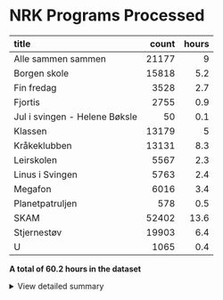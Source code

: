 # NRK Programs Processed
| title                         |   count |   hours |
|:------------------------------|--------:|--------:|
| Alle sammen sammen            |   21177 |     9   |
| Borgen skole                  |   15818 |     5.2 |
| Fin fredag                    |    3528 |     2.7 |
| Fjortis                       |    2755 |     0.9 |
| Jul i svingen - Helene Bøksle |      50 |     0.1 |
| Klassen                       |   13179 |     5   |
| Kråkeklubben                  |   13131 |     8.3 |
| Leirskolen                    |    5567 |     2.3 |
| Linus i Svingen               |    5763 |     2.4 |
| Megafon                       |    6016 |     3.4 |
| Planetpatruljen               |     578 |     0.5 |
| SKAM                          |   52402 |    13.6 |
| Stjernestøv                   |   19903 |     6.4 |
| U                             |    1065 |     0.4 |


**A total of 60.2 hours in the dataset**<details><summary>View detailed summary</summary>
## Detailed View
| title                         | program_id   | subtitle                                           | category     |   count |   hours |
|:------------------------------|:-------------|:---------------------------------------------------|:-------------|--------:|--------:|
| Alle sammen sammen            | MSUB22000113 | 1. episode                                         | barn         |     753 |     0.3 |
| Alle sammen sammen            | MSUB22000114 | 1. episode                                         | barn         |     768 |     0.4 |
| Alle sammen sammen            | MSUB22000115 | 1. episode                                         | barn         |     753 |     0.3 |
| Alle sammen sammen            | MSUB22000213 | 2. episode                                         | barn         |     763 |     0.3 |
| Alle sammen sammen            | MSUB22000214 | 2. episode                                         | barn         |     696 |     0.3 |
| Alle sammen sammen            | MSUB22000215 | 2. episode                                         | barn         |     934 |     0.3 |
| Alle sammen sammen            | MSUB22000313 | 3. episode                                         | barn         |     776 |     0.4 |
| Alle sammen sammen            | MSUB22000314 | 3. episode                                         | barn         |     802 |     0.4 |
| Alle sammen sammen            | MSUB22000315 | 3. episode                                         | barn         |     869 |     0.3 |
| Alle sammen sammen            | MSUB22000413 | 4. episode                                         | barn         |     754 |     0.4 |
| Alle sammen sammen            | MSUB22000414 | 4. episode                                         | barn         |     886 |     0.4 |
| Alle sammen sammen            | MSUB22000415 | 4. episode                                         | barn         |     914 |     0.3 |
| Alle sammen sammen            | MSUB22000513 | 5. episode                                         | barn         |     835 |     0.3 |
| Alle sammen sammen            | MSUB22000514 | 5. episode                                         | barn         |     766 |     0.4 |
| Alle sammen sammen            | MSUB22000515 | 5. episode                                         | barn         |     616 |     0.3 |
| Alle sammen sammen            | MSUB22000613 | 6. episode                                         | barn         |     748 |     0.3 |
| Alle sammen sammen            | MSUB22000614 | 6. episode                                         | barn         |     773 |     0.3 |
| Alle sammen sammen            | MSUB22000615 | 6. episode                                         | barn         |     868 |     0.3 |
| Alle sammen sammen            | MSUB22000713 | 7. episode                                         | barn         |     671 |     0.3 |
| Alle sammen sammen            | MSUB22000714 | 7. episode                                         | barn         |     719 |     0.4 |
| Alle sammen sammen            | MSUB22000715 | 7. episode                                         | barn         |     701 |     0.3 |
| Alle sammen sammen            | MSUB22000813 | 8. episode                                         | barn         |     807 |     0.4 |
| Alle sammen sammen            | MSUB22000814 | 8. episode                                         | barn         |     857 |     0.3 |
| Alle sammen sammen            | MSUB22000815 | 8. episode                                         | barn         |     813 |     0.3 |
| Alle sammen sammen            | MSUB22000913 | 9. episode                                         | barn         |     813 |     0.4 |
| Alle sammen sammen            | MSUB22000914 | 9. episode                                         | barn         |     748 |     0.4 |
| Alle sammen sammen            | MSUB22000915 | 9. episode                                         | barn         |     774 |     0.3 |
| Borgen skole                  | FBUA03002089 | 1. Borgen skole - klasse 7B og 4A                  | barn         |     812 |     0.3 |
| Borgen skole                  | FBUA03002189 | 2. Borgen skole - klasse 7B og 4A                  | barn         |     742 |     0.3 |
| Borgen skole                  | FBUA03002289 | 3. Borgen skole - klasse 7B og 4A                  | barn         |     907 |     0.3 |
| Borgen skole                  | FBUA03002389 | 4. Borgen skole - klasse 7B og 4A                  | barn         |    1107 |     0.3 |
| Borgen skole                  | FBUA03002489 | 5. Borgen skole - klasse 7B og 4A                  | barn         |     999 |     0.3 |
| Borgen skole                  | FBUA03002589 | 6. Borgen skole - klasse 7B og 4A                  | barn         |    1052 |     0.3 |
| Borgen skole                  | FBUA03002689 | 7. Borgen skole - klasse 7B og 4A                  | barn         |     939 |     0.3 |
| Borgen skole                  | FBUA03002789 | 8. Borgen skole - klasse 7B og 4A                  | barn         |    1038 |     0.3 |
| Borgen skole                  | FBUA03002889 | 9. Borgen skole - klasse 7B og 4A                  | barn         |     694 |     0.3 |
| Borgen skole                  | FBUA03002989 | 10. Borgen skole - klasse 7B og 4A                 | barn         |     904 |     0.3 |
| Borgen skole                  | FBUA03010090 | 1. Borgen skole - klasse 8B og 5A                  | barn         |     666 |     0.3 |
| Borgen skole                  | FBUA03020090 | 2. Borgen skole - klasse 8B og 5A                  | barn         |     811 |     0.2 |
| Borgen skole                  | FBUA03030090 | 3. Borgen skole - klasse 8B og 5A                  | barn         |     641 |     0.3 |
| Borgen skole                  | FBUA03040090 | 4. Borgen skole - klasse 8B og 5A                  | barn         |     983 |     0.2 |
| Borgen skole                  | FBUA03050090 | 5. Borgen skole - klasse 8B og 5A                  | barn         |     951 |     0.3 |
| Borgen skole                  | FBUA03060090 | 6. Borgen skole - klasse 8B og 5A                  | barn         |     882 |     0.3 |
| Borgen skole                  | FBUA03070090 | 7. Borgen skole - klasse 8B og 5A                  | barn         |     730 |     0.3 |
| Borgen skole                  | FBUA03080090 | 8. Borgen skole - klasse 8B og 5A                  | barn         |     960 |     0.3 |
| Fin fredag                    | MSUB20000613 | 12. april 2013                                     | barn         |     445 |     0.4 |
| Fin fredag                    | MSUB20000713 | 19. april 2013                                     | barn         |     501 |     0.4 |
| Fin fredag                    | MSUB20000813 | 26. april 2013                                     | barn         |     524 |     0.4 |
| Fin fredag                    | MSUB20000913 | 3. mai 2013                                        | barn         |     502 |     0.4 |
| Fin fredag                    | MSUB20001013 | 10. mai 2013                                       | barn         |     412 |     0.4 |
| Fin fredag                    | MSUB20001113 | 6. september 2013                                  | barn         |     544 |     0.4 |
| Fin fredag                    | MSUB20001213 | 13. september 2013                                 | barn         |     600 |     0.4 |
| Fjortis                       | FBUB04000100 | 1. Pikenes Mons                                    | drama-serier |     764 |     0.3 |
| Fjortis                       | FBUB04000200 | 2. Blind date                                      | drama-serier |     952 |     0.3 |
| Fjortis                       | FBUB04000300 | 3. Siste dans                                      | drama-serier |    1039 |     0.4 |
| Jul i svingen - Helene Bøksle | MKTV13100320 |                                                    | kultur       |      50 |     0.1 |
| Klassen                       | MSUE13000121 | 1. Levis liste del 1                               | barn         |     406 |     0.2 |
| Klassen                       | MSUE13000221 | 2. Levis liste del 2                               | barn         |     460 |     0.2 |
| Klassen                       | MSUE13000321 | 3. Den kjekke vikaren                              | barn         |     360 |     0.2 |
| Klassen                       | MSUE13000421 | 5. Har Jørgen X-faktor?                            | barn         |     464 |     0.2 |
| Klassen                       | MSUE13000521 | 6. Influenseren                                    | barn         |     376 |     0.2 |
| Klassen                       | MSUE13000621 | 7. Hatet av alle                                   | barn         |     308 |     0.1 |
| Klassen                       | MSUE13000721 | 8. Å være sist                                     | barn         |     350 |     0.1 |
| Klassen                       | MSUE13000821 | 9. Rivalene                                        | barn         |     570 |     0.2 |
| Klassen                       | MSUE13000921 | 10. Hettegenseren del 1                            | barn         |     555 |     0.2 |
| Klassen                       | MSUE13001021 | 11. Hettegenseren del 2                            | barn         |     405 |     0.1 |
| Klassen                       | MSUE13001121 | 12. Gi og ta                                       | barn         |     398 |     0.2 |
| Klassen                       | MSUE13001221 | 13. Vikaren del 1                                  | barn         |     384 |     0.2 |
| Klassen                       | MSUE13001321 | 14. Trene?                                         | barn         |     371 |     0.2 |
| Klassen                       | MSUE13001421 | 15. Vikaren del 2                                  | barn         |     427 |     0.2 |
| Klassen                       | MSUE13001521 | 16. Hvordan er man venninner                       | barn         |     384 |     0.2 |
| Klassen                       | MSUE13001621 | 17. Sabotøren del 1                                | barn         |     490 |     0.2 |
| Klassen                       | MSUE13001721 | 18. Sabotøren del 2                                | barn         |     473 |     0.1 |
| Klassen                       | MSUE13001821 | 19. Headsettet                                     | barn         |     536 |     0.2 |
| Klassen                       | MSUE13001921 | 20. Bare en venn?                                  | barn         |     408 |     0.1 |
| Klassen                       | MSUE13002021 | 21. Presset                                        | barn         |     470 |     0.2 |
| Klassen                       | MSUE13002121 | 22. Bibliotekaren                                  | barn         |     329 |     0.1 |
| Klassen                       | MSUE13002221 | 23. Forelsket i min beste venninne                 | barn         |     455 |     0.2 |
| Klassen                       | MSUE13002321 | 24. Lyve om venninner                              | barn         |     319 |     0.1 |
| Klassen                       | MSUE13002421 | 25. Klikker totalt!                                | barn         |     324 |     0.2 |
| Klassen                       | MSUE13002521 | 26. Men Oskar!                                     | barn         |     444 |     0.2 |
| Klassen                       | MSUE13002621 | 27. Joakim går rett på!                            | barn         |     306 |     0.1 |
| Klassen                       | MSUE13002721 | 28. En kjip venn                                   | barn         |     311 |     0.1 |
| Klassen                       | MSUE13002821 | 29. Modelldrømmen del 1                            | barn         |     478 |     0.2 |
| Klassen                       | MSUE13002921 | 30. Modelldrømmen del 2                            | barn         |     497 |     0.1 |
| Klassen                       | MSUE13003021 | 31. Katinka ro ned!                                | barn         |     394 |     0.2 |
| Klassen                       | MSUE13003121 | 32. Klassens mest perfekte                         | barn         |     422 |     0.2 |
| Klassen                       | MSUE13004521 | 4. God Id Rakel!                                   | barn         |     305 |     0.1 |
| Kråkeklubben                  | DNPR63700114 | 1. Finn dyret                                      | barn         |     504 |     0.3 |
| Kråkeklubben                  | DNPR63700115 | 1. Promp                                           | barn         |     196 |     0.2 |
| Kråkeklubben                  | DNPR63700214 | 2. Lam                                             | barn         |     629 |     0.3 |
| Kråkeklubben                  | DNPR63700215 | 2. Natursti                                        | barn         |     233 |     0.2 |
| Kråkeklubben                  | DNPR63700314 | 3. Fjærabingo                                      | barn         |     594 |     0.3 |
| Kråkeklubben                  | DNPR63700315 | 3. Hval                                            | barn         |     246 |     0.2 |
| Kråkeklubben                  | DNPR63700414 | 4. Skattejakt i fjæra                              | barn         |     593 |     0.3 |
| Kråkeklubben                  | DNPR63700415 | 4. Hva spiser fugler om vinteren?                  | barn         |     194 |     0.2 |
| Kråkeklubben                  | DNPR63700514 | 5. Snegler                                         | barn         |     423 |     0.3 |
| Kråkeklubben                  | DNPR63700515 | 5. Dyrelyd                                         | barn         |     192 |     0.2 |
| Kråkeklubben                  | DNPR63700614 | 6. Kongledyr                                       | barn         |     549 |     0.3 |
| Kråkeklubben                  | DNPR63700615 | 6. Skjell                                          | barn         |     242 |     0.2 |
| Kråkeklubben                  | DNPR63700714 | 7. Fisketur                                        | barn         |     512 |     0.3 |
| Kråkeklubben                  | DNPR63700715 | 7. Dyrebæsj                                        | barn         |     200 |     0.2 |
| Kråkeklubben                  | DNPR63700814 | 8. Trær                                            | barn         |     561 |     0.3 |
| Kråkeklubben                  | DNPR63700815 | 8. Hale                                            | barn         |     227 |     0.2 |
| Kråkeklubben                  | DNPR63700914 | 9. Rideskolen                                      | barn         |     575 |     0.3 |
| Kråkeklubben                  | DNPR63700915 | 9. Potet                                           | barn         |     188 |     0.2 |
| Kråkeklubben                  | DNPR63701014 | 10. Søppeltur                                      | barn         |     557 |     0.3 |
| Kråkeklubben                  | DNPR63701015 | 10. Forsvar                                        | barn         |     194 |     0.2 |
| Kråkeklubben                  | DNPR63701113 | 1. Uglejakt                                        | barn         |     353 |     0.3 |
| Kråkeklubben                  | DNPR63701115 | 1. Hvor er Kråka?                                  | barn         |     349 |     0.1 |
| Kråkeklubben                  | DNPR63701213 | 2. Kongen befaler                                  | barn         |     364 |     0.3 |
| Kråkeklubben                  | DNPR63701215 | 2. Hvorfor er humler så glade i blomster?          | barn         |     225 |     0.2 |
| Kråkeklubben                  | DNPR63701313 | 3. Pigghuder                                       | barn         |     400 |     0.3 |
| Kråkeklubben                  | DNPR63701315 | 3. Hvordan få et frø til å vokse?                  | barn         |     222 |     0.2 |
| Kråkeklubben                  | DNPR63701413 | 4. Syk                                             | barn         |     533 |     0.3 |
| Kråkeklubben                  | DNPR63701415 | 4. Hvorfor vokser det tang i havet?                | barn         |     355 |     0.2 |
| Kråkeklubben                  | DNPR63701513 | 5. Skjelett                                        | barn         |     520 |     0.3 |
| Kråkeklubben                  | DNPR63701515 | 5. Finnes det andre dyr enn fugler som legger egg? | barn         |     351 |     0.2 |
| Kråkeklubben                  | DNPR63701613 | 6. Skogsvannet                                     | barn         |     522 |     0.3 |
| Kråkeklubben                  | DNPR63701615 | 6. Hvorfor synger fuglene?                         | barn         |     212 |     0.2 |
| Kråkeklubben                  | DNPR63701715 | 7. Finnes det mark i havet?                        | barn         |     320 |     0.2 |
| Kråkeklubben                  | DNPR63701815 | 8. Finne fem ting som har ordet Kråke i seg        | barn         |     287 |     0.2 |
| Kråkeklubben                  | DNPR63701915 | 9. Finne fem dyr i havet som ikke er fisk          | barn         |     325 |     0.2 |
| Kråkeklubben                  | DNPR63702015 | 10. Hvordan bor dyrene i skogen?                   | barn         |     184 |     0.2 |
| Leirskolen                    | OBUB07000104 | 1. episode                                         | barn         |     852 |     0.4 |
| Leirskolen                    | OBUB07000204 | 2. episode                                         | barn         |     887 |     0.4 |
| Leirskolen                    | OBUB07000304 | 3. episode                                         | barn         |    1062 |     0.3 |
| Leirskolen                    | OBUB07000404 | 4. episode                                         | barn         |     886 |     0.4 |
| Leirskolen                    | OBUB07000504 | 5. episode                                         | barn         |     936 |     0.4 |
| Leirskolen                    | OBUB07000604 | 6. episode                                         | barn         |     944 |     0.4 |
| Linus i Svingen               | OBUS01000103 | 1. episode                                         | barn         |    1005 |     0.4 |
| Linus i Svingen               | OBUS01000203 | 2. episode                                         | barn         |    1077 |     0.4 |
| Linus i Svingen               | OBUS01000303 | 3. episode                                         | barn         |    1049 |     0.4 |
| Linus i Svingen               | OBUS01000403 | 4. episode                                         | barn         |     981 |     0.4 |
| Linus i Svingen               | OBUS01000503 | 5. episode                                         | barn         |     784 |     0.4 |
| Linus i Svingen               | OBUS01000603 | 6. episode                                         | barn         |     867 |     0.4 |
| Megafon                       | MSUB07000913 | Megafon: Domino og født døv                        | barn         |     750 |     0.4 |
| Megafon                       | MSUB07001013 | Megafon: Dauinger og Trylling                      | barn         |     624 |     0.5 |
| Megafon                       | MSUB07001113 | Megafon: Rideknappen og Jakttårn                   | barn         |     724 |     0.5 |
| Megafon                       | MSUB07001213 | Megafon: Potetkanon og Azza                        | barn         |     744 |     0.4 |
| Megafon                       | MSUB07001313 | Megafon: Fekting og anderledes                     | barn         |     659 |     0.4 |
| Megafon                       | MSUB07001413 | Megafon: Til topps og Oliver                       | barn         |     725 |     0.4 |
| Megafon                       | MSUB07001513 | Megafon: 3Dprinter og sjarken                      | barn         |     830 |     0.4 |
| Megafon                       | MSUB07001613 | Megafon: Adopsjon                                  | barn         |     960 |     0.4 |
| Planetpatruljen               | DNRR63000122 | 2. Spar strøm                                      | barn         |     205 |     0.2 |
| Planetpatruljen               | DNRR63000222 | 4. Ikke sløs vann                                  | barn         |     287 |     0.2 |
| Planetpatruljen               | DNRR63000922 | 3. Planettips: spar støm                           | barn         |      27 |     0   |
| Planetpatruljen               | DNRR63001022 | 5. Planettips: bruk mindre vann                    | barn         |      34 |     0   |
| Planetpatruljen               | DNRR63001522 | 1. Planetpatruljen musikkvideo                     | barn         |      25 |     0   |
| SKAM                          | MSUB19120116 | 1. episode                                         | drama-serier |     666 |     0.3 |
| SKAM                          | MSUB19120216 | 2. episode                                         | drama-serier |     735 |     0.2 |
| SKAM                          | MSUB19120316 | 3. episode                                         | drama-serier |     755 |     0.2 |
| SKAM                          | MSUB19120416 | 4. episode                                         | drama-serier |     510 |     0.2 |
| SKAM                          | MSUB19120516 | 5. episode                                         | drama-serier |     761 |     0.2 |
| SKAM                          | MSUB19120616 | 6. episode                                         | drama-serier |     843 |     0.3 |
| SKAM                          | MSUB19120716 | 7. episode                                         | drama-serier |     924 |     0.2 |
| SKAM                          | MSUB19120816 | 8. episode                                         | drama-serier |     982 |     0.3 |
| SKAM                          | MSUB19120916 | 9. episode                                         | drama-serier |    1042 |     0.2 |
| SKAM                          | MSUB19121016 | 10. episode                                        | drama-serier |     874 |     0.2 |
| SKAM                          | MSUB19121116 | 11. episode                                        | drama-serier |    1587 |     0.4 |
| SKAM                          | MYNT15000116 | 1. episode                                         | drama-serier |    1012 |     0.4 |
| SKAM                          | MYNT15000117 | 1. episode                                         | drama-serier |     992 |     0.3 |
| SKAM                          | MYNT15000216 | 2. episode                                         | drama-serier |    1050 |     0.3 |
| SKAM                          | MYNT15000217 | 2. episode                                         | drama-serier |     839 |     0.2 |
| SKAM                          | MYNT15000316 | 3. episode                                         | drama-serier |    1480 |     0.4 |
| SKAM                          | MYNT15000317 | 3. episode                                         | drama-serier |    1360 |     0.3 |
| SKAM                          | MYNT15000416 | 4. episode                                         | drama-serier |    1319 |     0.3 |
| SKAM                          | MYNT15000417 | 4. episode                                         | drama-serier |    1573 |     0.3 |
| SKAM                          | MYNT15000516 | 5. episode                                         | drama-serier |    1158 |     0.4 |
| SKAM                          | MYNT15000517 | 5. episode                                         | drama-serier |    1182 |     0.3 |
| SKAM                          | MYNT15000616 | 6. episode                                         | drama-serier |     911 |     0.2 |
| SKAM                          | MYNT15000617 | 6. episode                                         | drama-serier |    1460 |     0.3 |
| SKAM                          | MYNT15000716 | 7. episode                                         | drama-serier |     913 |     0.3 |
| SKAM                          | MYNT15000717 | 7. episode                                         | drama-serier |    1822 |     0.3 |
| SKAM                          | MYNT15000816 | 8. episode                                         | drama-serier |    1961 |     0.4 |
| SKAM                          | MYNT15000817 | 8. episode                                         | drama-serier |    1650 |     0.4 |
| SKAM                          | MYNT15000916 | 9. episode                                         | drama-serier |     867 |     0.2 |
| SKAM                          | MYNT15000917 | 9. episode                                         | drama-serier |    2326 |     0.5 |
| SKAM                          | MYNT15001016 | 10. episode                                        | drama-serier |    1833 |     0.4 |
| SKAM                          | MYNT15001017 | 10. episode                                        | drama-serier |    3021 |     0.7 |
| SKAM                          | MYNT15001116 | 11. episode                                        | drama-serier |    1292 |     0.3 |
| SKAM                          | MYNT15001216 | 12. episode                                        | drama-serier |    2115 |     0.5 |
| SKAM                          | MYNT15200116 | 1. episode                                         | drama-serier |    1004 |     0.4 |
| SKAM                          | MYNT15200216 | 2. episode                                         | drama-serier |    1168 |     0.3 |
| SKAM                          | MYNT15200316 | 3. episode                                         | drama-serier |     908 |     0.3 |
| SKAM                          | MYNT15200416 | 4. episode                                         | drama-serier |     908 |     0.2 |
| SKAM                          | MYNT15200516 | 5. episode                                         | drama-serier |    1112 |     0.4 |
| SKAM                          | MYNT15200616 | 6. episode                                         | drama-serier |     974 |     0.2 |
| SKAM                          | MYNT15200716 | 7. episode                                         | drama-serier |     867 |     0.3 |
| SKAM                          | MYNT15200816 | 8. episode                                         | drama-serier |    1477 |     0.3 |
| SKAM                          | MYNT15200916 | 9. episode                                         | drama-serier |     625 |     0.2 |
| SKAM                          | MYNT15201016 | 10. episode                                        | drama-serier |    1544 |     0.4 |
| Stjernestøv                   | MSUS24000120 | 1. episode                                         | barn         |    1001 |     0.3 |
| Stjernestøv                   | MSUS24000220 | 2. episode                                         | barn         |     834 |     0.3 |
| Stjernestøv                   | MSUS24000320 | 3. episode                                         | barn         |     813 |     0.3 |
| Stjernestøv                   | MSUS24000420 | 4. episode                                         | barn         |     968 |     0.3 |
| Stjernestøv                   | MSUS24000520 | 5. episode                                         | barn         |    1092 |     0.3 |
| Stjernestøv                   | MSUS24000620 | 6. episode                                         | barn         |     691 |     0.2 |
| Stjernestøv                   | MSUS24000720 | 7. episode                                         | barn         |     865 |     0.3 |
| Stjernestøv                   | MSUS24000820 | 8. episode                                         | barn         |     768 |     0.2 |
| Stjernestøv                   | MSUS24000920 | 9. episode                                         | barn         |     985 |     0.3 |
| Stjernestøv                   | MSUS24001020 | 10. episode                                        | barn         |    1107 |     0.3 |
| Stjernestøv                   | MSUS24001120 | 11. episode                                        | barn         |     758 |     0.2 |
| Stjernestøv                   | MSUS24001220 | 12. episode                                        | barn         |     664 |     0.2 |
| Stjernestøv                   | MSUS24001320 | 13. episode                                        | barn         |     914 |     0.3 |
| Stjernestøv                   | MSUS24001420 | 14. episode                                        | barn         |     793 |     0.2 |
| Stjernestøv                   | MSUS24001520 | 15. episode                                        | barn         |     653 |     0.2 |
| Stjernestøv                   | MSUS24001620 | 16. episode                                        | barn         |     632 |     0.2 |
| Stjernestøv                   | MSUS24001720 | 17. episode                                        | barn         |     876 |     0.3 |
| Stjernestøv                   | MSUS24001820 | 18. episode                                        | barn         |     705 |     0.2 |
| Stjernestøv                   | MSUS24001920 | 19. episode                                        | barn         |     653 |     0.2 |
| Stjernestøv                   | MSUS24002020 | 20. episode                                        | barn         |     693 |     0.3 |
| Stjernestøv                   | MSUS24002120 | 21. episode                                        | barn         |     762 |     0.3 |
| Stjernestøv                   | MSUS24002220 | 22. episode                                        | barn         |     842 |     0.2 |
| Stjernestøv                   | MSUS24002320 | 23. episode                                        | barn         |     740 |     0.3 |
| Stjernestøv                   | MSUS24002420 | 24. episode                                        | barn         |    1094 |     0.3 |
| U                             | RKUU07003701 | 31. mai 2001                                       | dokumentar   |    1065 |     0.4 |</details>
